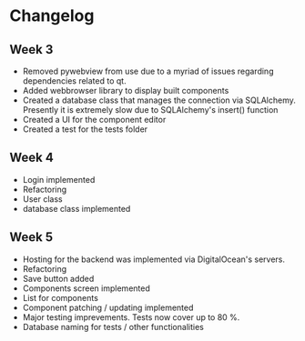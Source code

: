 # Changelog

## Week 3

- Removed pywebview from use due to a myriad of issues regarding dependencies related to qt.
- Added webbrowser library to display built components
- Created a database class that manages the connection via SQLAlchemy. Presently it is extremely slow due to SQLAlchemy's insert() function
- Created a UI for the component editor
- Created a test for the tests folder

## Week 4

- Login implemented
- Refactoring
- User class
- database class implemented

## Week 5

- Hosting for the backend was implemented via DigitalOcean's servers.
- Refactoring
- Save button added
- Components screen implemented
- List for components
- Component patching / updating implemented
- Major testing imprevements. Tests now cover up to 80 %.
- Database naming for tests / other functionalities
